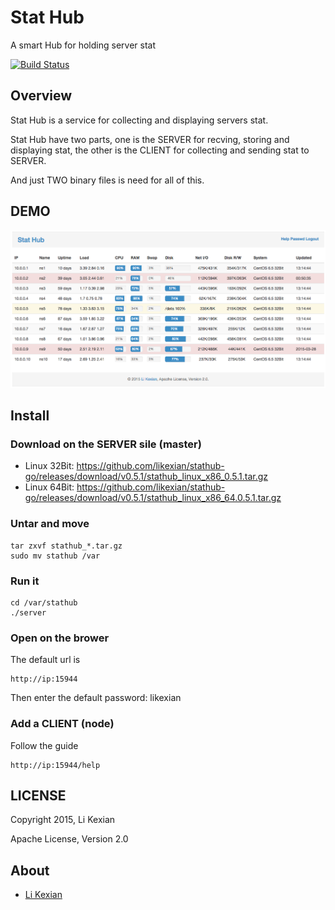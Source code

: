 # Stat Hub

A smart Hub for holding server stat

[![Build Status](https://secure.travis-ci.org/likexian/stathub-go.png)](https://secure.travis-ci.org/likexian/stathub-go)

## Overview

Stat Hub is a service for collecting and displaying servers stat.

Stat Hub have two parts, one is the SERVER for recving, storing and displaying stat, the other is the CLIENT for collecting and sending stat to SERVER.

And just TWO binary files is need for all of this.

## DEMO

![demo](demo.png)

## Install

### Download on the SERVER sile (master)

- Linux 32Bit: https://github.com/likexian/stathub-go/releases/download/v0.5.1/stathub_linux_x86_0.5.1.tar.gz
- Linux 64Bit: https://github.com/likexian/stathub-go/releases/download/v0.5.1/stathub_linux_x86_64.0.5.1.tar.gz

### Untar and move

    tar zxvf stathub_*.tar.gz
    sudo mv stathub /var

### Run it

    cd /var/stathub
    ./server

### Open on the brower

The default url is

    http://ip:15944

Then enter the default password: likexian

### Add a CLIENT (node)

Follow the guide

    http://ip:15944/help

## LICENSE

Copyright 2015, Li Kexian

Apache License, Version 2.0

## About

- [Li Kexian](http://www.likexian.com/)
